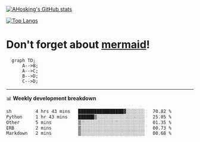 [![AHosking's GitHub stats](https://github-readme-stats.vercel.app/api?username=ahosking&count_private=true&show_icons=true&theme=onedark&hide_rank=true&include_all_commits=true)](https://github.com/ahosking)

[![Top Langs](https://github-readme-stats.vercel.app/api/top-langs/?username=ahosking&layout=compact&theme=onedark)](https://github.com/ahosking)


# Don't forget about [mermaid](https://github.blog/2022-02-14-include-diagrams-markdown-files-mermaid/)!

```mermaid
  graph TD;
      A-->B;
      A-->C;
      B-->D;
      C-->D;
```
-------

📊 **Weekly development breakdown**

<!--START_SECTION:waka-->

```txt
sh         4 hrs 43 mins   █████████████████▓░░░░░░░   70.82 %
Python     1 hr 43 mins    ██████▒░░░░░░░░░░░░░░░░░░   25.85 %
Other      5 mins          ▒░░░░░░░░░░░░░░░░░░░░░░░░   01.35 %
ERB        2 mins          ▒░░░░░░░░░░░░░░░░░░░░░░░░   00.73 %
Markdown   2 mins          ▒░░░░░░░░░░░░░░░░░░░░░░░░   00.68 %
```

<!--END_SECTION:waka-->
